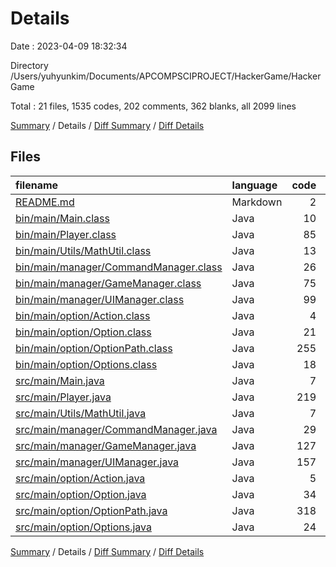 # Details

Date : 2023-04-09 18:32:34

Directory /Users/yuhyunkim/Documents/APCOMPSCIPROJECT/HackerGame/HackerGame

Total : 21 files,  1535 codes, 202 comments, 362 blanks, all 2099 lines

[Summary](results.md) / Details / [Diff Summary](diff.md) / [Diff Details](diff-details.md)

## Files
| filename | language | code | comment | blank | total |
| :--- | :--- | ---: | ---: | ---: | ---: |
| [README.md](/README.md) | Markdown | 2 | 0 | 1 | 3 |
| [bin/main/Main.class](/bin/main/Main.class) | Java | 10 | 0 | 0 | 10 |
| [bin/main/Player.class](/bin/main/Player.class) | Java | 85 | 12 | 0 | 97 |
| [bin/main/Utils/MathUtil.class](/bin/main/Utils/MathUtil.class) | Java | 13 | 0 | 0 | 13 |
| [bin/main/manager/CommandManager.class](/bin/main/manager/CommandManager.class) | Java | 26 | 0 | 0 | 26 |
| [bin/main/manager/GameManager.class](/bin/main/manager/GameManager.class) | Java | 75 | 0 | 1 | 76 |
| [bin/main/manager/UIManager.class](/bin/main/manager/UIManager.class) | Java | 99 | 0 | 3 | 102 |
| [bin/main/option/Action.class](/bin/main/option/Action.class) | Java | 4 | 0 | 1 | 5 |
| [bin/main/option/Option.class](/bin/main/option/Option.class) | Java | 21 | 0 | 0 | 21 |
| [bin/main/option/OptionPath.class](/bin/main/option/OptionPath.class) | Java | 255 | 108 | 1 | 364 |
| [bin/main/option/Options.class](/bin/main/option/Options.class) | Java | 18 | 0 | 0 | 18 |
| [src/main/Main.java](/src/main/Main.java) | Java | 7 | 0 | 3 | 10 |
| [src/main/Player.java](/src/main/Player.java) | Java | 219 | 1 | 72 | 292 |
| [src/main/Utils/MathUtil.java](/src/main/Utils/MathUtil.java) | Java | 7 | 0 | 2 | 9 |
| [src/main/manager/CommandManager.java](/src/main/manager/CommandManager.java) | Java | 29 | 0 | 9 | 38 |
| [src/main/manager/GameManager.java](/src/main/manager/GameManager.java) | Java | 127 | 0 | 44 | 171 |
| [src/main/manager/UIManager.java](/src/main/manager/UIManager.java) | Java | 157 | 2 | 48 | 207 |
| [src/main/option/Action.java](/src/main/option/Action.java) | Java | 5 | 0 | 2 | 7 |
| [src/main/option/Option.java](/src/main/option/Option.java) | Java | 34 | 0 | 8 | 42 |
| [src/main/option/OptionPath.java](/src/main/option/OptionPath.java) | Java | 318 | 79 | 159 | 556 |
| [src/main/option/Options.java](/src/main/option/Options.java) | Java | 24 | 0 | 8 | 32 |

[Summary](results.md) / Details / [Diff Summary](diff.md) / [Diff Details](diff-details.md)